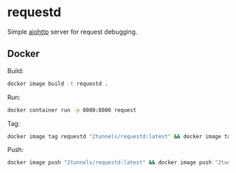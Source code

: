 # requestd

Simple [aiohttp](https://aiohttp.readthedocs.io/en/stable/) server for request debugging.

## Docker

Build:

```bash
docker image build -t requestd .
```

Run:

```bash
docker container run -p 8080:8080 request
```

Tag:

```bash
docker image tag requestd "2tunnels/requestd:latest" && docker image tag requestd "2tunnels/requestd:0.1.1"
```

Push:

```bash
docker image push "2tunnels/requestd:latest" && docker image push "2tunnels/requestd:0.1.1"
```
